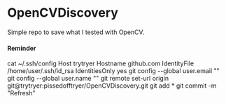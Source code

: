 # OpenCVDiscovery

Simple repo to save what I tested with OpenCV.

#### Reminder

cat ~/.ssh/config
Host trytryer
	Hostname github.com
	IdentityFile /home/user/.ssh/id_rsa
	IdentitiesOnly yes
git config --global user.email ""
git config --global user.name ""
git remote set-url origin git@trytryer:pissedofftryer/OpenCVDiscovery.git
git add *
git commit -m "Refresh"
